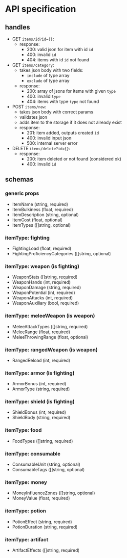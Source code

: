 # API specification
## handles

- GET `items/id?id={}`:
    - response:
        - 200: valid json for item with id `id`
        - 400: invalid `id`
        - 404: items with id `id` not found
- GET `items/category`:
    - takes json body with two fields:
      - `include` of type array
      - `exclude` of type array
    - response:
        - 200: array of jsons for items with given `type`
        - 400: invalid `type`
        - 404: items with type `type` not found
- POST `items/new`:
    - takes json body with correct params
    - validates json
    - adds item to the storage if it does not already exist
    - response:
        - 201: item added, outputs created `id`
        - 400: invalid input json
        - 500: internal server error
- DELETE `items/delete?id={}`:
    - response:
        - 200: item deleted or not found (considered ok)
        - 400: invalid `id`

## schemas

### generic props
- ItemName (string, required)
- ItemBulkiness (float, required)
- ItemDescription (string, optional)
- ItemCost (float, optional)
- ItemTypes ([]string, optional)

### itemType: fighting
- FightingLoad (float, required)
- FightingProficiencyCategories ([]string, optional)

### itemType: weapon (is fighting)
- WeaponStats ([]string, required)
- WeaponHands (int, required)
- WeaponDamage (string, required)
- WeaponPotential (int, required)
- WeaponAttacks (int, required)
- WeaponAuxiliary (bool, required)

### itemType: meleeWeapon (is weapon)
- MeleeAttackTypes ([]string, required)
- MeleeRange (float, required)
- MeleeThrowingRange (float, optional)

### itemType: rangedWeapon (is weapon)
- RangedReload (int, required)

### itemType: armor (is fighting)
- ArmorBonus (int, required)
- ArmorType (string, required)

### itemType: shield (is fighting)
- ShieldBonus (int, required)
- ShieldBody (string, required)

### itemType: food
- FoodTypes ([]string, required)

### itemType: consumable
- ConsumableUnit (string, optional)
- ConsumableTags ([]string, optional)

### itemType: money
- MoneyInfluenceZones ([]string, optional)
- MoneyValue (float, required)

### itemType: potion
- PotionEffect (string, required)
- PotionDuration (string, required)

### itemType: artifact
- ArtifactEffects ([]string, required)
